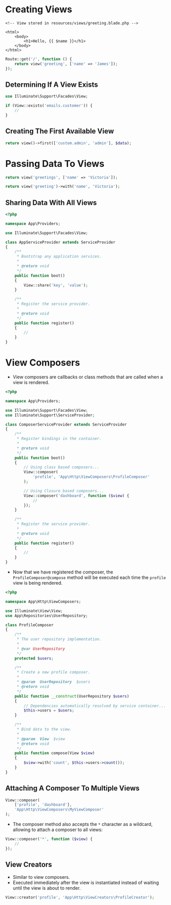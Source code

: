 # Creating Views

```blade
<!-- View stored in resources/views/greeting.blade.php -->

<html>
    <body>
        <h1>Hello, {{ $name }}</h1>
    </body>
</html>
```
```php
Route::get('/', function () {
    return view('greeting', ['name' => 'James']);
});

```

## Determining If A View Exists

```php
use Illuminate\Support\Facades\View;

if (View::exists('emails.customer')) {
    //
}
```

## Creating The First Available View

```php
return view()->first(['custom.admin', 'admin'], $data);
```

# Passing Data To Views

```php
return view('greetings', ['name' => 'Victoria']);
```

```php
return view('greeting')->with('name', 'Victoria');
```

## Sharing Data With All Views

```php
<?php

namespace App\Providers;

use Illuminate\Support\Facades\View;

class AppServiceProvider extends ServiceProvider
{
    /**
     * Bootstrap any application services.
     *
     * @return void
     */
    public function boot()
    {
        View::share('key', 'value');
    }

    /**
     * Register the service provider.
     *
     * @return void
     */
    public function register()
    {
        //
    }
}
```

# View Composers

* View composers are callbacks or class methods that are called when a view is rendered.

```php
<?php

namespace App\Providers;

use Illuminate\Support\Facades\View;
use Illuminate\Support\ServiceProvider;

class ComposerServiceProvider extends ServiceProvider
{
    /**
     * Register bindings in the container.
     *
     * @return void
     */
    public function boot()
    {
        // Using class based composers...
        View::composer(
            'profile', 'App\Http\ViewComposers\ProfileComposer'
        );

        // Using Closure based composers...
        View::composer('dashboard', function ($view) {
            //
        });
    }

    /**
     * Register the service provider.
     *
     * @return void
     */
    public function register()
    {
        //
    }
}
```

* Now that we have registered the composer, the `ProfileComposer@compose` method will be executed each time the `profile` view is being rendered.

```php
<?php

namespace App\Http\ViewComposers;

use Illuminate\View\View;
use App\Repositories\UserRepository;

class ProfileComposer
{
    /**
     * The user repository implementation.
     *
     * @var UserRepository
     */
    protected $users;

    /**
     * Create a new profile composer.
     *
     * @param  UserRepository  $users
     * @return void
     */
    public function __construct(UserRepository $users)
    {
        // Dependencies automatically resolved by service container...
        $this->users = $users;
    }

    /**
     * Bind data to the view.
     *
     * @param  View  $view
     * @return void
     */
    public function compose(View $view)
    {
        $view->with('count', $this->users->count());
    }
}
```

## Attaching A Composer To Multiple Views

```php
View::composer(
    ['profile', 'dashboard'],
    'App\Http\ViewComposers\MyViewComposer'
);
```

* The composer method also accepts the `*` character as a wildcard, allowing to attach a composer to all views:

```php
View::composer('*', function ($view) {
    //
});
```

## View Creators

* Similar to view composers.
* Executed immediately after the view is instantiated instead of waiting until the view is about to render.

```php
View::creator('profile', 'App\Http\ViewCreators\ProfileCreator');
```